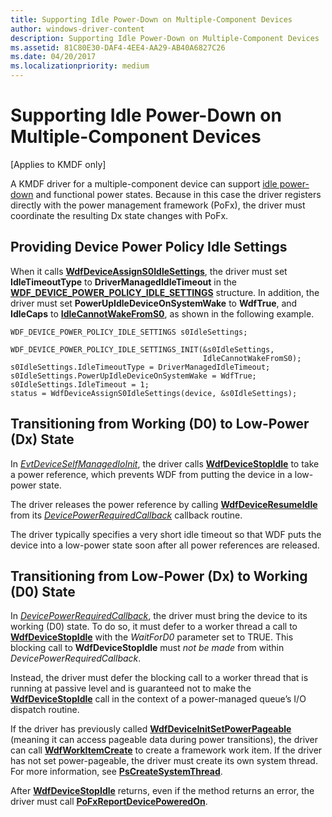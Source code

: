 ```yaml
---
title: Supporting Idle Power-Down on Multiple-Component Devices
author: windows-driver-content
description: Supporting Idle Power-Down on Multiple-Component Devices
ms.assetid: 81C80E30-DAF4-4EE4-AA29-AB40A6827C26
ms.date: 04/20/2017
ms.localizationpriority: medium
---
```


# Supporting Idle Power-Down on Multiple-Component Devices


\[Applies to KMDF only\]

A KMDF driver for a multiple-component device can support [idle power-down](supporting-idle-power-down.md) and functional power states. Because in this case the driver registers directly with the power management framework (PoFx), the driver must coordinate the resulting Dx state changes with PoFx.

## Providing Device Power Policy Idle Settings


When it calls [**WdfDeviceAssignS0IdleSettings**](https://msdn.microsoft.com/library/windows/hardware/ff545903), the driver must set **IdleTimeoutType** to **DriverManagedIdleTimeout** in the [**WDF\_DEVICE\_POWER\_POLICY\_IDLE\_SETTINGS**](https://msdn.microsoft.com/library/windows/hardware/ff551270) structure. In addition, the driver must set **PowerUpIdleDeviceOnSystemWake** to **WdfTrue**, and **IdleCaps** to [**IdleCannotWakeFromS0**](https://msdn.microsoft.com/library/windows/hardware/ff552429), as shown in the following example.

```ManagedCPlusPlus
WDF_DEVICE_POWER_POLICY_IDLE_SETTINGS s0IdleSettings;

WDF_DEVICE_POWER_POLICY_IDLE_SETTINGS_INIT(&s0IdleSettings, 
                                           IdleCannotWakeFromS0);
s0IdleSettings.IdleTimeoutType = DriverManagedIdleTimeout;
s0IdleSettings.PowerUpIdleDeviceOnSystemWake = WdfTrue;
s0IdleSettings.IdleTimeout = 1;
status = WdfDeviceAssignS0IdleSettings(device, &s0IdleSettings);
```

## Transitioning from Working (D0) to Low-Power (Dx) State


In [*EvtDeviceSelfManagedIoInit*](https://msdn.microsoft.com/library/windows/hardware/ff540902), the driver calls [**WdfDeviceStopIdle**](https://msdn.microsoft.com/library/windows/hardware/ff546921) to take a power reference, which prevents WDF from putting the device in a low-power state.

The driver releases the power reference by calling [**WdfDeviceResumeIdle**](https://msdn.microsoft.com/library/windows/hardware/ff546838) from its [*DevicePowerRequiredCallback*](https://msdn.microsoft.com/library/windows/hardware/hh450949) callback routine.

The driver typically specifies a very short idle timeout so that WDF puts the device into a low-power state soon after all power references are released.

## Transitioning from Low-Power (Dx) to Working (D0) State


In [*DevicePowerRequiredCallback*](https://msdn.microsoft.com/library/windows/hardware/hh450949), the driver must bring the device to its working (D0) state. To do so, it must defer to a worker thread a call to [**WdfDeviceStopIdle**](https://msdn.microsoft.com/library/windows/hardware/ff546921) with the *WaitForD0* parameter set to TRUE. This blocking call to **WdfDeviceStopIdle** must *not be made* from within *DevicePowerRequiredCallback*.

Instead, the driver must defer the blocking call to a worker thread that is running at passive level and is guaranteed not to make the [**WdfDeviceStopIdle**](https://msdn.microsoft.com/library/windows/hardware/ff546921) call in the context of a power-managed queue’s I/O dispatch routine.

If the driver has previously called [**WdfDeviceInitSetPowerPageable**](https://msdn.microsoft.com/library/windows/hardware/ff546766) (meaning it can access pageable data during power transitions), the driver can call [**WdfWorkItemCreate**](https://msdn.microsoft.com/library/windows/hardware/ff551201) to create a framework work item. If the driver has not set power-pageable, the driver must create its own system thread. For more information, see [**PsCreateSystemThread**](https://msdn.microsoft.com/library/windows/hardware/ff559932).

After [**WdfDeviceStopIdle**](https://msdn.microsoft.com/library/windows/hardware/ff546921) returns, even if the method returns an error, the driver must call [**PoFxReportDevicePoweredOn**](https://msdn.microsoft.com/library/windows/hardware/hh439526).

 

 





